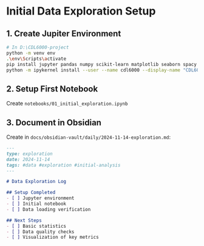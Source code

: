 # Initial Data Exploration Setup

## 1. Create Jupiter Environment
```bash
# In D:\CDL6000-project
python -m venv env
.\env\Scripts\activate
pip install jupyter pandas numpy scikit-learn matplotlib seaborn spacy
python -m ipykernel install --user --name cdl6000 --display-name "CDL6000 Legal"
```

## 2. Setup First Notebook
Create `notebooks/01_initial_exploration.ipynb`

## 3. Document in Obsidian
Create in `docs/obsidian-vault/daily/2024-11-14-exploration.md`:
```markdown
---
type: exploration
date: 2024-11-14
tags: #data #exploration #initial-analysis
---

# Data Exploration Log

## Setup Completed
- [ ] Jupyter environment
- [ ] Initial notebook
- [ ] Data loading verification

## Next Steps
- [ ] Basic statistics
- [ ] Data quality checks
- [ ] Visualization of key metrics
```